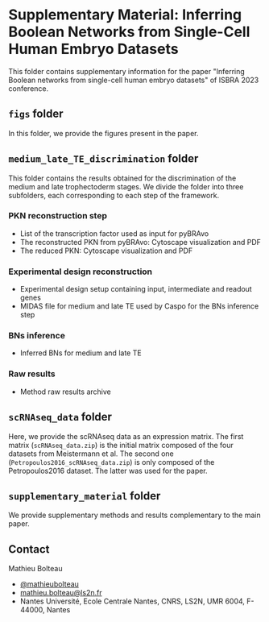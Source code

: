 # Supplementary Material: Inferring Boolean Networks from Single-Cell Human Embryo Datasets

This folder contains supplementary information for the paper "Inferring Boolean networks from single-cell human embryo datasets" of ISBRA 2023 conference.



## `figs` folder
In this folder, we provide the figures present in the paper.


## `medium_late_TE_discrimination` folder

This folder contains the results obtained for the discrimination of the medium and late
trophectoderm stages. We divide the folder into three subfolders,  each corresponding to each step of the framework. 

### PKN reconstruction step
- List of the transcription factor used as input for pyBRAvo
- The reconstructed PKN from pyBRAvo: Cytoscape visualization and PDF
- The reduced PKN: Cytoscape visualization and PDF

### Experimental design reconstruction
- Experimental design setup containing input, intermediate and readout genes
- MIDAS file for medium and late TE used by Caspo for the BNs inference step

### BNs inference
- Inferred BNs for medium and late TE

### Raw results
- Method raw results archive

## `scRNAseq_data` folder

Here, we provide the scRNAseq data as an expression matrix. The first matrix (`scRNAseq_data.zip`) is the initial matrix composed of the four datasets from Meistermann et al. The second one (`Petropoulos2016_scRNAseq_data.zip`) is only composed of the Petropoulos2016 dataset. The latter was used for the paper.

## `supplementary_material` folder
We provide supplementary methods and results complementary to the main paper.

## Contact

Mathieu Bolteau 
* [@mathieubolteau](https://github.com/mathieubolteau)
* [mathieu.bolteau@ls2n.fr](mailto:mathieu.bolteau@ls2n.fr)
* Nantes Université, Ecole Centrale Nantes, CNRS, LS2N, UMR 6004, F-44000, Nantes